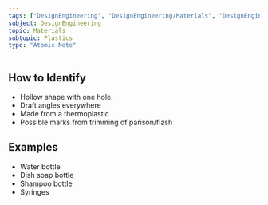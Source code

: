 ```yaml
---
tags: ["DesignEngineering", "DesignEngineering/Materials", "DesignEngineering/Materials/Plastics", "DesignEngineering/Materials/Plastics/Processes"]
subject: DesignEngineering
topic: Materials
subtopic: Plastics
type: "Atomic Note"
---
```


## How to Identify
 - Hollow shape with one hole.
 - Draft angles everywhere
 - Made from a thermoplastic
 - Possible marks from trimming of parison/flash

## Examples
 - Water bottle
 - Dish soap bottle
 - Shampoo bottle
 - Syringes